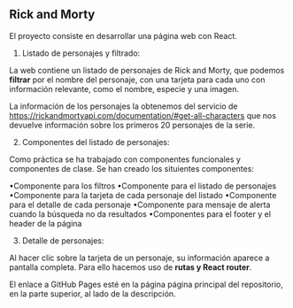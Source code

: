 ## Rick and Morty

El proyecto consiste en desarrollar una página web con React.

1. Listado de personajes y filtrado: 

La web contiene un listado de personajes de Rick and Morty, que podemos **filtrar** por el nombre del personaje, con una tarjeta para cada uno con información relevante, como el nombre, especie y una imagen. 

La información de los personajes la obtenemos del servicio de https://rickandmortyapi.com/documentation/#get-all-characters que nos devuelve información sobre los primeros 20 personajes de la serie. 

2. Componentes del listado de personajes: 

Como práctica se ha trabajado con componentes funcionales y componentes de clase. Se han creado los situientes componentes: 

  •Componente para los filtros
  •Componente para el listado de personajes
  •Componente para la tarjeta de cada personaje del listado
  •Componente para el detalle de cada personaje
  •Componente para mensaje de alerta cuando la búsqueda no da resultados
  •Componentes para el footer y el header de la página

3. Detalle de personajes: 

Al hacer clic sobre la tarjeta de un personaje, su información aparece a pantalla completa. Para ello hacemos uso de **rutas y React router**. 

El enlace a GitHub Pages esté en la página página principal del repositorio, en la parte superior, al lado de la descripción.
